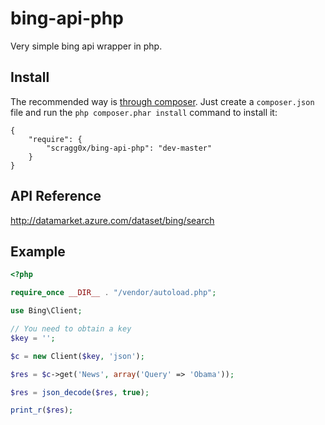 bing-api-php
============

Very simple bing api wrapper in php.

## Install

The recommended way is [through
composer](http://getcomposer.org). Just create a `composer.json` file and
run the `php composer.phar install` command to install it:

    {
        "require": {
            "scragg0x/bing-api-php": "dev-master"
        }
    }

## API Reference

http://datamarket.azure.com/dataset/bing/search

## Example

```php
<?php

require_once __DIR__ . "/vendor/autoload.php";

use Bing\Client;

// You need to obtain a key
$key = '';

$c = new Client($key, 'json');

$res = $c->get('News', array('Query' => 'Obama'));

$res = json_decode($res, true);

print_r($res);
```